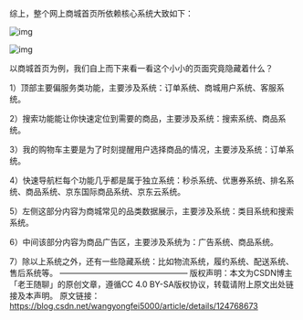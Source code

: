 

综上，整个网上商城首页所依赖核心系统大致如下：

![img](https://img-blog.csdnimg.cn/7adb63cc26a246cd9087b9010def499e.png)



![img](https://img-blog.csdnimg.cn/a5fcf18e1c3344eeb57a2e44d9de0b6a.png)

以商城首页为例，我们自上而下来看一看这个小小的页面究竟隐藏着什么？

1）顶部主要偏服务类功能，主要涉及系统：订单系统、商城用户系统、客服系统。

2）搜索功能能让你快速定位到需要的商品，主要涉及系统：搜索系统、商品系统。

3）我的购物车主要是为了时刻提醒用户选择商品的情况，主要涉及系统：订单系统。

4）快速导航栏每个功能几乎都是属于独立系统：秒杀系统、优惠券系统、排名系统、商品系统、京东国际商品系统、京东云系统。

5）左侧这部分内容为商城常见的品类数据展示，主要涉及系统：类目系统和搜索系统。

6）中间该部分内容为商品广告区，主要涉及系统为：广告系统、商品系统。

7）除以上系统之外，还有一些隐藏系统：比如物流系统，履约系统、配送系统、售后系统等。
————————————————
版权声明：本文为CSDN博主「老王随聊」的原创文章，遵循CC 4.0 BY-SA版权协议，转载请附上原文出处链接及本声明。
原文链接：https://blog.csdn.net/wangyongfei5000/article/details/124768673